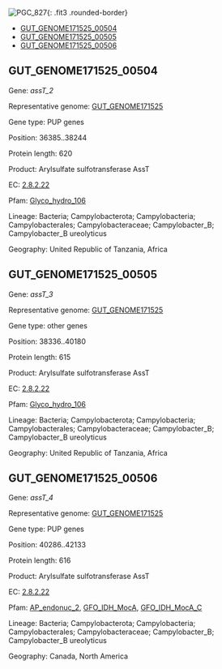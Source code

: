 ![PGC_827](../static/images/Clusters_figure/PGC_827.jpg){: .fit3 .rounded-border}

<ul id="myTab" class="nav nav-tabs">
  <li class="active">
        <a href="#tab1" data-toggle="tab">GUT_GENOME171525_00504</a>
  </li>
<li><a href="#tab2" data-toggle="tab">GUT_GENOME171525_00505</a></li>
<li><a href="#tab3" data-toggle="tab">GUT_GENOME171525_00506</a></li>
</ul>

<div id="myTabContent" class="tab-content">
  <div class="tab-pane fade in active" id="tab1">

<h2 id="GUT_GENOME171525_00504">GUT_GENOME171525_00504</h2>
<p>Gene: <em>assT_2</em>
<p>Representative genome: <a href="https://www.ebi.ac.uk/metagenomics/genomes/MGYG-HGUT-02543">GUT_GENOME171525</a></p>
<p>Gene type: PUP genes</p>
<p>Position: 36385..38244</p>
<p>Protein length: 620</p>
<p>Product: Arylsulfate sulfotransferase AssT</p>
<p>EC: <a href="https://www.brenda-enzymes.org/enzyme.php?ecno=2.8.2.22">2.8.2.22</a></p>
<p>Pfam: <a href="http://pfam.xfam.org/family/Glyco_hydro_106">Glyco_hydro_106</a></p>

<p>Lineage: Bacteria; Campylobacterota; Campylobacteria; Campylobacterales; Campylobacteraceae; Campylobacter_B; Campylobacter_B ureolyticus</p>
<p>Geography: United Republic of Tanzania, Africa</p>
  </div>

  <div class="tab-pane fade" id="tab2">

<h2 id="GUT_GENOME171525_00505">GUT_GENOME171525_00505</h2>
<p>Gene: <em>assT_3</em></p>
<p>Representative genome: <a href="https://www.ebi.ac.uk/metagenomics/genomes/MGYG-HGUT-02543">GUT_GENOME171525</a></p>
<p>Gene type: other genes</p>
<p>Position: 38336..40180</p>
<p>Protein length: 615</p>
<p>Product: Arylsulfate sulfotransferase AssT</p>
<p>EC: <a href="https://www.brenda-enzymes.org/enzyme.php?ecno=2.8.2.22">2.8.2.22</a></p>
<p>Pfam: <a href="http://pfam.xfam.org/family/Glyco_hydro_106">Glyco_hydro_106</a></p>

<p>Lineage: Bacteria; Campylobacterota; Campylobacteria; Campylobacterales; Campylobacteraceae; Campylobacter_B; Campylobacter_B ureolyticus</p>
<p>Geography: United Republic of Tanzania, Africa</p>

  </div>
  <div class="tab-pane fade" id="tab3">

<h2 id="GUT_GENOME171525_00506">GUT_GENOME171525_00506</h2>
<p>Gene: <em>assT_4</em></p>
<p>Representative genome: <a href="https://www.ebi.ac.uk/metagenomics/genomes/MGYG-HGUT-02543">GUT_GENOME171525</a></p>
<p>Gene type: PUP genes</p>
<p>Position: 40286..42133</p>
<p>Protein length: 616</p>
<p>Product: Arylsulfate sulfotransferase AssT</p>
<p>EC: <a href="https://www.brenda-enzymes.org/enzyme.php?ecno=2.8.2.22">2.8.2.22</a></p>
<p>Pfam: <a href="http://pfam.xfam.org/family/AP_endonuc_2">AP_endonuc_2</a>, <a href="http://pfam.xfam.org/family/GFO_IDH_MocA">GFO_IDH_MocA</a>, <a href="http://pfam.xfam.org/family/GFO_IDH_MocA_C">GFO_IDH_MocA_C</a></p>
<p>Lineage: Bacteria; Campylobacterota; Campylobacteria; Campylobacterales; Campylobacteraceae; Campylobacter_B; Campylobacter_B ureolyticus</p>
<p>Geography: Canada, North America</p>

  </div>
</div>
